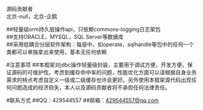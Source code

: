 源码贡献者<br />
北京-null，北京-企鹅<br />

##轻量级orm持久层操作api，只依赖commons-logging日志架包<br />
##支持ORACLE，MYSQL，SQL Server等数据库<br />
##采用低耦合分层软件架构：每层中，如operate，sqlhandle等包中的任何一个类都可以单独拿出来使用，基本无任何依赖<br />

#注意事项
##本框架对jdbc操作轻量级封装，主要用于调试方便，开发方便，保证源码的可维护性。考虑到缓存命中率的问题，性能优化方面可以请根据自身业务需求的特点考虑自定义一级或二级缓存也许会更好。另外使用本框架源代码出现任何问题造成的经济损失，本人以及源码贡献者将不承担任何法律责任。

#联系方式
##QQ：429544557
##邮箱：429544557@qq.com

